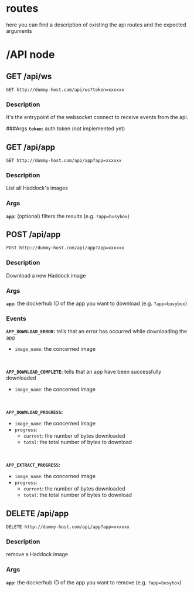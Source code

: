 # routes
here you can find a description of existing the api routes and the expected arguments

# /API node

## GET /api/ws
```http request
GET http://dummy-host.com/api/ws?token=xxxxxx
```
### Description
It's the entrypoint of the websocket
connect to receive events from the api.

###Args
**`token`:** auth token (not implemented yet)



## GET /api/app
```http request
GET http://dummy-host.com/api/app?app=xxxxxx
```
### Description
List all Haddock's images

### Args
**`app`:** (optional) filters the results (e.g. `?app=busybox`)




## POST /api/app
```http request
POST http://dummy-host.com/api/app?app=xxxxxx
```
### Description
Download a new Haddock image

### Args
**`app`:** the dockerhub ID of the app you want to download (e.g. `?app=busybox`)

### Events
**`APP_DOWNLOAD_ERROR`:** tells that an error has occurred while downloading the app<br/>
- `image_name`: the concerned image

<br/>

**`APP_DOWNLOAD_COMPLETE`:** tells that an app have been successfully downloaded <br/>
- `image_name`: the concerned image

<br/>

**`APP_DOWNLOAD_PROGRESS`:** 
- `image_name`: the concerned image
- `progress`:
  - `current`: the number of bytes downloaded
  - `total`: the total number of bytes to download

<br/>

**`APP_EXTRACT_PROGRESS`:** <br/>
- `image_name`: the concerned image
- `progress`:
    - `current`: the number of bytes downloaded
    - `total`: the total number of bytes to download

## DELETE /api/app
```http request
DELETE http://dummy-host.com/api/app?app=xxxxxx
```
### Description
remove a Haddock image

### Args
**`app`:** the dockerhub ID of the app you want to remove (e.g. `?app=busybox`)
